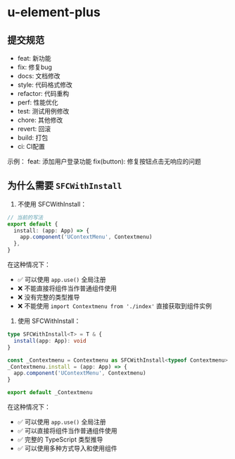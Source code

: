 # u-element-plus

## 提交规范

- feat: 新功能
- fix: 修复bug
- docs: 文档修改
- style: 代码格式修改
- refactor: 代码重构
- perf: 性能优化
- test: 测试用例修改
- chore: 其他修改
- revert: 回滚
- build: 打包
- ci: CI配置

示例：
feat: 添加用户登录功能
fix(button): 修复按钮点击无响应的问题

## 为什么需要 `SFCWithInstall`

1. 不使用 SFCWithInstall：

```ts
// 当前的写法
export default {
  install: (app: App) => {
    app.component('UContextMenu', Contextmenu)
  },
}
```

在这种情况下：

- ✅ 可以使用 `app.use()` 全局注册
- ❌ 不能直接将组件当作普通组件使用
- ❌ 没有完整的类型推导
- ❌ 不能使用 `import Contextmenu from './index'` 直接获取到组件实例

1. 使用 SFCWithInstall：

```ts
type SFCWithInstall<T> = T & {
  install(app: App): void
}

const _Contextmenu = Contextmenu as SFCWithInstall<typeof Contextmenu>
_Contextmenu.install = (app: App) => {
  app.component('UContextMenu', Contextmenu)
}

export default _Contextmenu
```

在这种情况下：

- ✅ 可以使用 `app.use()` 全局注册
- ✅ 可以直接将组件当作普通组件使用
- ✅ 完整的 TypeScript 类型推导
- ✅ 可以使用多种方式导入和使用组件
